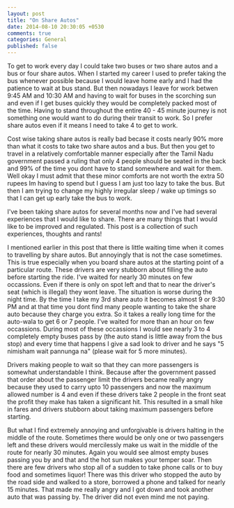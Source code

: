 ```yaml
---
layout: post
title: "On Share Autos"
date: 2014-08-10 20:30:05 +0530
comments: true
categories: General 
published: false
---
```


To get to work every day I could take two buses or two share autos and a bus or four share autos. When I started my career I used to prefer taking the bus whenever possible because I would leave home early and I had the patience to wait at bus stand. But then nowadays I leave for work betwen 9:45 AM and 10:30 AM and having to wait for buses in the scorching sun and even if I get buses quickly they would be completely packed most of the time. Having to stand throughout the entire 40 - 45 minute journey is not something one would want to do during their transit to work. So I prefer share autos even if it means I need to take 4 to get to work. 

Cost wise taking share autos is really bad becase it costs nearly 90% more than what it costs to take two share autos and a bus. But then you get to travel in a relatively comfortable manner especially after the Tamil Nadu government passed a ruling that only 4 people should be seated in the back and 99% of the time you dont have to stand somewhere and wait for them. Well okay I must admit that these minor comforts are not worth the extra 50 rupees Im having to spend but I guess I am just too lazy to take the bus. But then I am trying to change my highly irregular sleep / wake up timings so that I can get up early take the bus to work. 

I've been taking share autos for several months now and I've had several experiences that I would like to share. There are many things that I would like to be improved and regulated. This post is a collection of such experiences, thoughts and rants!

I mentioned earlier in this post that there is little waiting time when it comes to travelling by share autos. But annoyingly that is not the case sometimes. This is true especially when you board share autos at the starting point of a particular route. These drivers are very stubborn about filling the auto before starting the ride. I've waited for nearly 30 minutes on few occassions. Even if there is only on spot left and that to near the driver's seat (which is illegal) they wont leave. The situation is worse during the night time. By the time I take my 3rd share auto it becomes almost 9 or 9:30 PM and at that time you dont find many people wanting to take the share auto because they charge you extra. So it takes a really long time for the auto-wala to get 6 or 7 people. I've waited for more than an hour on few occassions. During most of these occassions I would see nearly 3 to 4 completely empty buses pass by (the auto stand is little away from the bus stop) and every time that happens I give a sad look to driver and he says "5 nimisham wait pannunga na" (please wait for 5 more minutes). 

Drivers making people to wait so that they can more passengers is somewhat understandable I think. Because after the government passed that order about the passenger limit the drivers became really angry because they used to carry upto 10 passengers and now the maximum allowed number is 4 and even if these drivers take 2 people in the front seat the profit they make has taken a significant hit. This resulted in a small hike in fares and drivers stubborn about taking maximum passengers before starting. 

But what I find extremely annoying and unforgivable is drivers halting in the middle of the route. Sometimes there would be only one or two passengers left and these drivers would mercilessly make us wait in the middle of the route for nearly 30 minutes. Again you would see almost empty buses passing you by and that and the hot sun makes your temper soar. Then there are few drivers who stop all of a sudden to take phone calls or to buy food and sometimes liquor! There was this driver who stopped the auto by the road side and walked to a store, borrowed a phone and talked for nearly 15 minutes. That made me really angry and I got down and took another auto that was passing by. The driver did not even mind me not paying. 






































